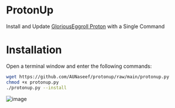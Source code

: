 # ProtonUp
Install and Update [GloriousEggroll Proton](https://github.com/GloriousEggroll/proton-ge-custom) with a Single Command

# Installation
Open a terminal window and enter the following commands:
```bash
wget https://github.com/AUNaseef/protonup/raw/main/protonup.py
chmod +x protonup.py
./protonup.py --install
```
![image](https://user-images.githubusercontent.com/17310513/113982037-ec639480-9865-11eb-9b1c-52441c31fb96.png)
